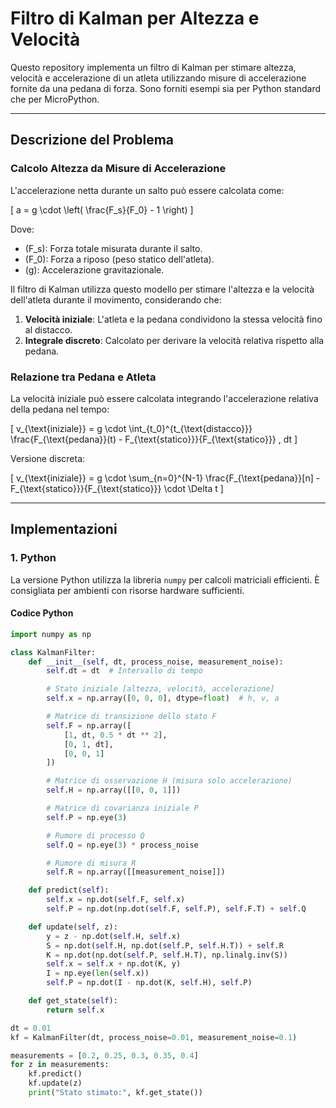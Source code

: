 

# **Filtro di Kalman per Altezza e Velocità**

Questo repository implementa un filtro di Kalman per stimare altezza, velocità e accelerazione di un atleta utilizzando misure di accelerazione fornite da una pedana di forza. Sono forniti esempi sia per Python standard che per MicroPython.

---

## **Descrizione del Problema**
### **Calcolo Altezza da Misure di Accelerazione**
L'accelerazione netta durante un salto può essere calcolata come:

\[
a = g \cdot \left( \frac{F_s}{F_0} - 1 \right)
\]

Dove:
- \(F_s\): Forza totale misurata durante il salto.
- \(F_0\): Forza a riposo (peso statico dell'atleta).
- \(g\): Accelerazione gravitazionale.

Il filtro di Kalman utilizza questo modello per stimare l'altezza e la velocità dell'atleta durante il movimento, considerando che:

1. **Velocità iniziale**: L'atleta e la pedana condividono la stessa velocità fino al distacco.
2. **Integrale discreto**: Calcolato per derivare la velocità relativa rispetto alla pedana.

### **Relazione tra Pedana e Atleta**
La velocità iniziale può essere calcolata integrando l'accelerazione relativa della pedana nel tempo:

\[
v_{\text{iniziale}} = g \cdot \int_{t_0}^{t_{\text{distacco}}} \frac{F_{\text{pedana}}(t) - F_{\text{statico}}}{F_{\text{statico}}} \, dt
\]

Versione discreta:

\[
v_{\text{iniziale}} = g \cdot \sum_{n=0}^{N-1} \frac{F_{\text{pedana}}[n] - F_{\text{statico}}}{F_{\text{statico}}} \cdot \Delta t
\]

---

## **Implementazioni**

### **1. Python**
La versione Python utilizza la libreria `numpy` per calcoli matriciali efficienti. È consigliata per ambienti con risorse hardware sufficienti.

#### **Codice Python**
```python
import numpy as np

class KalmanFilter:
    def __init__(self, dt, process_noise, measurement_noise):
        self.dt = dt  # Intervallo di tempo

        # Stato iniziale [altezza, velocità, accelerazione]
        self.x = np.array([0, 0, 0], dtype=float)  # h, v, a

        # Matrice di transizione dello stato F
        self.F = np.array([
            [1, dt, 0.5 * dt ** 2],
            [0, 1, dt],
            [0, 0, 1]
        ])

        # Matrice di osservazione H (misura solo accelerazione)
        self.H = np.array([[0, 0, 1]])

        # Matrice di covarianza iniziale P
        self.P = np.eye(3)

        # Rumore di processo Q
        self.Q = np.eye(3) * process_noise

        # Rumore di misura R
        self.R = np.array([[measurement_noise]])

    def predict(self):
        self.x = np.dot(self.F, self.x)
        self.P = np.dot(np.dot(self.F, self.P), self.F.T) + self.Q

    def update(self, z):
        y = z - np.dot(self.H, self.x)
        S = np.dot(self.H, np.dot(self.P, self.H.T)) + self.R
        K = np.dot(np.dot(self.P, self.H.T), np.linalg.inv(S))
        self.x = self.x + np.dot(K, y)
        I = np.eye(len(self.x))
        self.P = np.dot(I - np.dot(K, self.H), self.P)

    def get_state(self):
        return self.x

dt = 0.01
kf = KalmanFilter(dt, process_noise=0.01, measurement_noise=0.1)

measurements = [0.2, 0.25, 0.3, 0.35, 0.4]
for z in measurements:
    kf.predict()
    kf.update(z)
    print("Stato stimato:", kf.get_state())
